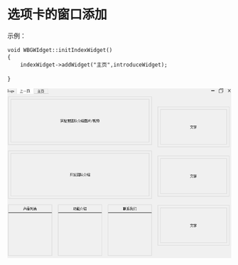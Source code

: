 # 选项卡的窗口添加
示例：
```
void WBGWIdget::initIndexWidget()
{
    indexWidget->addWidget("主页",introduceWidget);

}
``` 
![示例](https://github.com/lqp1229226252/BCI/blob/WBGWidget/README_image/1.PNG)


